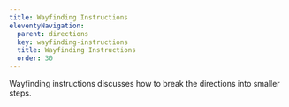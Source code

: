 ```yaml
---
title: Wayfinding Instructions
eleventyNavigation:
  parent: directions
  key: wayfinding-instructions
  title: Wayfinding Instructions
  order: 30
---
```


Wayfinding instructions discusses how to break the directions into smaller steps.

